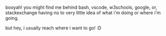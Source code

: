 <!-- ### Hi there 👋>

<!--
**kevinnls/kevinnls** is a ✨ _special_ ✨ repository because its `README.md` (this file) appears on your GitHub profile.

Here are some ideas to get you started:

- 🔭 I’m currently working on ...
- 🌱 I’m currently learning ...
- 👯 I’m looking to collaborate on ...
- 🤔 I’m looking for help with ...
- 💬 Ask me about ...
- 📫 How to reach me: ...
- 😄 Pronouns: ...
- ⚡ Fun fact: ...
-->

booyah!
you might find me behind bash, vscode, w3schools, google, or, stackexchange having no to very little idea of what i'm doing or where i'm going.

but hey, i usually reach where i want to go! :D
